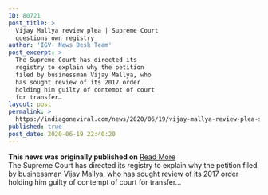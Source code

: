 ```yaml
---
ID: 80721
post_title: >
  Vijay Mallya review plea | Supreme Court
  questions own registry
author: 'IGV- News Desk Team'
post_excerpt: >
  The Supreme Court has directed its
  registry to explain why the petition
  filed by businessman Vijay Mallya, who
  has sought review of its 2017 order
  holding him guilty of contempt of court
  for transfer…
layout: post
permalink: >
  https://indiagoneviral.com/news/2020/06/19/vijay-mallya-review-plea-supreme-court-questions-own-registry/80721/india-gone-viral/
published: true
post_date: 2020-06-19 22:40:20
---
```

<b>This news was originally published on</b> <a href="https://www.thehindu.com/news/national/vijay-mallya-review-plea-supreme-court-questions-own-registry/article31872313.ece" class="button purchase" rel="nofollow noopener noreferrer" target="_blank">Read More</a> <br/>The Supreme Court has directed its registry to explain why the petition filed by businessman Vijay Mallya, who has sought review of its 2017 order holding him guilty of contempt of court for transfer…